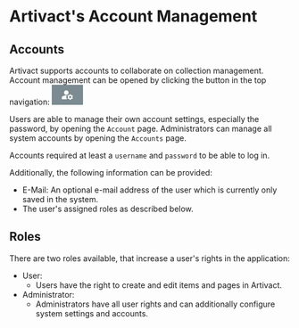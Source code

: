 # Artivact's Account Management <Badge type="warning" text="server"/>

## Accounts

Artivact supports accounts to collaborate on collection management.
Account management can be opened by clicking the button in the top navigation:
![account-settings-button](../introduction/assets/about/account-settings-button.png)

Users are able to manage their own account settings, especially the password, by opening the ``Account`` page.
Administrators can manage all system accounts by opening the ``Accounts`` page.

Accounts required at least a ``username`` and ``password`` to be able to log in.

Additionally, the following information can be provided:

- E-Mail: An optional e-mail address of the user which is currently only saved in the system.
- The user's assigned roles as described below.


## Roles

There are two roles available, that increase a user's rights in the application:

- User:
    - Users have the right to create and edit items and pages in Artivact.
- Administrator:
  - Administrators have all user rights and can additionally configure system settings and accounts.